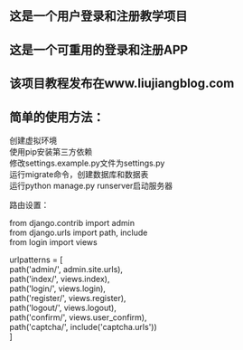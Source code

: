 ## 这是一个用户登录和注册教学项目
## 这是一个可重用的登录和注册APP
## 该项目教程发布在www.liujiangblog.com

## 简单的使用方法：


创建虚拟环境  
使用pip安装第三方依赖  
修改settings.example.py文件为settings.py  
运行migrate命令，创建数据库和数据表  
运行python manage.py runserver启动服务器  

路由设置：  

from django.contrib import admin  
from django.urls import path, include  
from login import views  

urlpatterns = [  
    path('admin/', admin.site.urls),  
    path('index/', views.index),  
    path('login/', views.login),  
    path('register/', views.register),  
    path('logout/', views.logout),  
    path('confirm/', views.user_confirm),  
    path('captcha/', include('captcha.urls'))  
]  